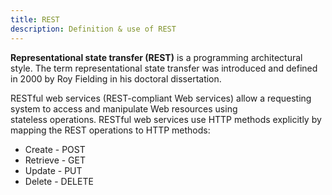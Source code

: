 ```yaml
---
title: REST 
description: Definition & use of REST 
---
```

**Representational state transfer (REST)** is a programming architectural style. The term representational state transfer was introduced and defined in 2000 by Roy Fielding in his doctoral dissertation.

RESTful web services (REST-compliant Web services) allow a requesting system to access and manipulate Web resources using stateless operations. RESTful web services use HTTP methods explicitly by mapping the REST operations to HTTP methods:

- Create - POST
- Retrieve - GET
- Update - PUT
- Delete - DELETE